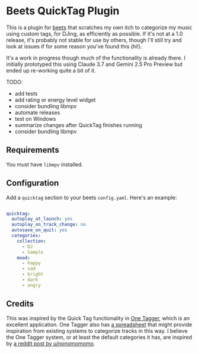 # Beets QuickTag Plugin

This is a plugin for [beets](https://beets.io/) that scratches my own itch to categorize my music using custom tags, for DJing, as efficiently as possible. If it's not at a 1.0 release, it's probably not stable for use by others, though I'll still try and look at issues if for some reason you've found this (hi!).

It's a work in progress though much of the functionality is already there. I initially prototyped this using Claude 3.7 and Gemini 2.5 Pro Preview but ended up re-working quite a bit of it.

TODO:
- add tests
- add rating or energy level widget
- consider bundling libmpv
- automate releases
- test on Windows
- summarize changes after QuickTag finishes running
- consider bundling libmpv

## Requirements

You must have `libmpv` installed.

## Configuration

Add a `quicktag` section to your beets `config.yaml`. Here's an example:

```yaml

quicktag:
  autoplay_at_launch: yes
  autoplay_on_track_change: no
  autosave_on_quit: yes
  categories:
    collection:
      - DJ
      - Sample
    mood:
      - happy
      - sad
      - bright
      - dark
      - angry
```

## Credits

This was inspired by the Quick Tag functionality in [One Tagger](https://onetagger.github.io/), which is an excellent application. One Tagger also has [a spreadsheet](https://docs.google.com/spreadsheets/d/1wYokScjoS5Xb1IvqFMXbSbknrXJ7bySLLihTucOS4qY/edit?gid=0#gid=0) that might provide inspiration from existing systems to categorize tracks in this way. I believe the One Tagger system, or at least the default categories it has, are inspired by [a reddit post by u/nonomomomo](https://www.reddit.com/r/DJs/comments/c3o2jk/my_ultimate_track_tagging_system_the_little_data/).